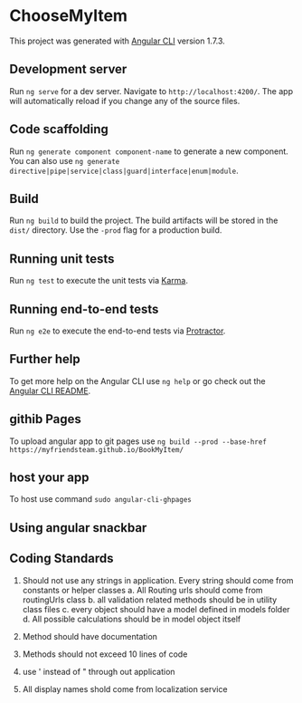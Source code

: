 # ChooseMyItem

This project was generated with [Angular CLI](https://github.com/angular/angular-cli) version 1.7.3.

## Development server

Run `ng serve` for a dev server. Navigate to `http://localhost:4200/`. The app will automatically reload if you change any of the source files.

## Code scaffolding

Run `ng generate component component-name` to generate a new component. You can also use `ng generate directive|pipe|service|class|guard|interface|enum|module`.

## Build

Run `ng build` to build the project. The build artifacts will be stored in the `dist/` directory. Use the `-prod` flag for a production build.

## Running unit tests

Run `ng test` to execute the unit tests via [Karma](https://karma-runner.github.io).

## Running end-to-end tests

Run `ng e2e` to execute the end-to-end tests via [Protractor](http://www.protractortest.org/).

## Further help

To get more help on the Angular CLI use `ng help` or go check out the [Angular CLI README](https://github.com/angular/angular-cli/blob/master/README.md).

## githib Pages

To upload angular app to git pages use `ng build --prod --base-href https://myfriendsteam.github.io/BookMyItem/`

## host your app

To host use command `sudo angular-cli-ghpages`


## Using angular snackbar


## Coding Standards

1. Should not use any strings in application. Every string should come from constants or helper classes
    a. All Routing urls should come from routingUrls class
    b. all validation related methods should be in utility class files
    c. every object should have a model defined in models folder
    d. All possible calculations should be in model object itself

2. Method should have documentation 
3. Methods should not exceed 10 lines of code
4. use ' instead of " through out application
5. All display names shold come from localization service